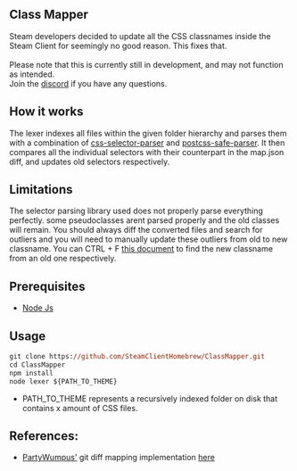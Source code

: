 ## Class Mapper
Steam developers decided to update all the CSS classnames inside the Steam Client for seemingly no good reason. This fixes that. <br><br>
Please note that this is currently still in development, and may not function as intended. <br>
Join the [discord](https://millennium.web.app/discord) if you have any questions.

## How it works

The lexer indexes all files within the given folder hierarchy and parses them with a combination of [css-selector-parser](https://www.npmjs.com/package/css-selector-parser) and
[postcss-safe-parser](https://www.npmjs.com/package/postcss-safe-parser). It then compares all the individual selectors with their counterpart in the map.json diff, and updates old selectors respectively.

## Limitations

The selector parsing library used does not properly parse everything perfectly. some pseudoclasses arent parsed properly and the old classes will remain.
You should always diff the converted files and search for outliers and you will need to manually update these outliers from old to new classname. You can CTRL + F [this document](https://raw.githubusercontent.com/SteamClientHomebrew/ClassMapper/master/map.json) to find the new classname from an old one respectively. 

## Prerequisites

- [Node Js](https://nodejs.org/en)

## Usage

```ps
git clone https://github.com/SteamClientHomebrew/ClassMapper.git
cd ClassMapper
npm install
node lexer ${PATH_TO_THEME}
```
- PATH_TO_THEME represents a recursively indexed folder on disk that contains x amount of CSS files.


## References:
- [PartyWumpus'](https://gist.github.com/PartyWumpus) git diff mapping implementation [here](https://gist.github.com/PartyWumpus/b1bc83b5b29b155e40742d0aa290f0db)
